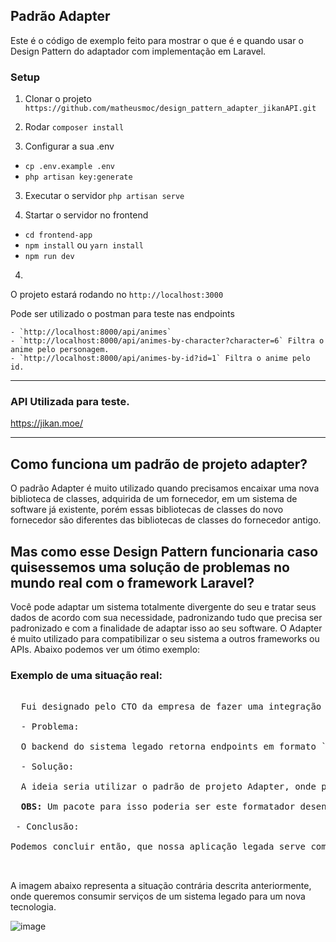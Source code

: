 ## Padrão Adapter
Este é o código de exemplo feito para mostrar o que é e quando usar o Design Pattern do adaptador com implementação em Laravel.


### Setup
 1. Clonar o projeto `https://github.com/matheusmoc/design_pattern_adapter_jikanAPI.git`
 
 2. Rodar `composer install`
 
 2. Configurar a sua .env
 
 - `cp .env.example .env`
 - `php artisan key:generate`
 
 3. Executar o servidor `php artisan serve`
 
 5. Startar o servidor no frontend
 
 - `cd frontend-app`
 - `npm install` ou `yarn install` 
 - `npm run dev`
 
 
 4. 
 
 O projeto estará rodando no `http://localhost:3000`
 
 Pode ser utilizado o postman para teste nas endpoints
 
    - `http://localhost:8000/api/animes`
    - `http://localhost:8000/api/animes-by-character?character=6` Filtra o anime pelo personagem.
    - `http://localhost:8000/api/animes-by-id?id=1` Filtra o anime pelo id.
  
  <hr>
  
  ### API Utilizada para teste.
  
  https://jikan.moe/
  
  <hr>
  
  ## Como funciona um padrão de projeto adapter? 
  
  O padrão Adapter é muito utilizado quando precisamos encaixar uma nova biblioteca de classes, adquirida de um fornecedor, em um sistema de software já existente, porém essas bibliotecas de classes do novo fornecedor são diferentes das bibliotecas de classes do fornecedor antigo. 
  
  ## Mas como esse Design Pattern funcionaria caso quisessemos uma solução de problemas no mundo real com o framework Laravel? 
  
  Você pode adaptar um sistema totalmente divergente do seu e tratar seus dados de acordo com sua necessidade, padronizando tudo que precisa ser padronizado e com a finalidade de adaptar isso ao seu software. O Adapter é muito utilizado para compatibilizar o seu sistema a outros frameworks ou APIs. Abaixo podemos ver um ótimo exemplo:
  
  ### Exemplo de uma situação real:
  <pre>
  
  Fui designado pelo CTO da empresa de fazer uma integração de software resgatando dados de um sistema atual em Laravel 9 e integrando a um sistema legado em Laravel.
  
  - Problema:
  
  O backend do sistema legado retorna endpoints em formato `XML`, no entanto eu teria que adaptar os dados em `JSON` do meu sistema em Laravel 9 para que retorne `XML` para manter os padrões de negócio da empresa.
  
  - Solução:
  
  A ideia seria utilizar o padrão de projeto Adapter, onde posso criar uma classe chamada DataAdapter resgatando esses dados do sistema em Laravel 9 para o legado, e por fim tratar estes dados em um controlador utilizando um pacote de conversão de dados para `XML`
  
  <b>OBS:</b> Um pacote para isso poderia ser este formatador desenvolvida pela comunidade: https://github.com/SoapBox/laravel-formatter
   
 - Conclusão:
 
Podemos concluir então, que nossa aplicação legada serve como um intermediador (podemos exemplificar o intermediador com um simples adaptador USB que converte um cabo USB-C para qualquer outro tipo de entrada USB, caso seja necessário utiliza-lo em um computador mais antigo), ou seja, recebe solicitações do cliente e converte essas solicitações em um formato que o fornecedor entenda.

 </pre>
 
 A imagem abaixo representa a situação contrária descrita anteriormente, onde queremos consumir serviços de um sistema legado para um nova tecnologia.
 
![image](https://user-images.githubusercontent.com/73448357/218322572-02c87b8e-d782-48d5-9e9e-ab3e79f7d4dd.png)
 
